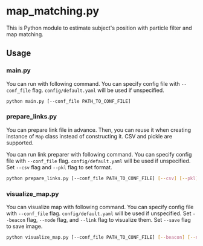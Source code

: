 # map_matching.py
This is Python module to estimate subject's position with particle filter and map matching.

## Usage
### main.py
You can run with following command.
You can specify config file with `--conf_file` flag.
`config/default.yaml` will be used if unspecified.
```sh
python main.py [--conf_file PATH_TO_CONF_FILE]
```

### prepare_links.py
You can prepare link file in advance.
Then, you can reuse it when creating instance of `Map` class instead of constructing it.
CSV and pickle are supported.

You can run link preparer with following command.
You can specify config file with `--conf_file` flag.
`config/default.yaml` will be used if unspecified.
Set `--csv` flag and `--pkl` flag to set format.
```sh
python prepare_links.py [--conf_file PATH_TO_CONF_FILE] [--csv] [--pkl]
```

### visualize_map.py
You can visualize map with following command.
You can specify config file with `--conf_file` flag.
`config/default.yaml` will be used if unspecified.
Set `--beacon` flag, `--node` flag, and `--link` flag to visualize them.
Set `--save` flag to save image.
```sh
python visualize_map.py [--conf_file PATH_TO_CONF_FILE] [--beacon] [--node] [--link] [--save]
```
